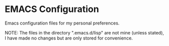# EMACS Configuration

Emacs configuration files for my personal preferences.

NOTE: The files in the directory ".emacs.d/lisp" are not mine (unless
stated), I have made no changes but are only stored for convenience.
